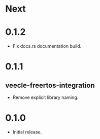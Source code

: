 # Next

# 0.1.2

* Fix docs.rs documentation build.

# 0.1.1

## veecle-freertos-integration

* Remove explicit library naming.

# 0.1.0

* Initial release.
